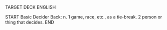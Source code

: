TARGET DECK
ENGLISH

START
Basic
Decider
Back: n. 1 game, race, etc., as a tie-break. 2 person or thing that decides.
END
